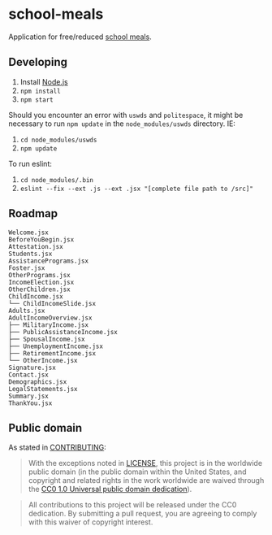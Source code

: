 # school-meals
Application for free/reduced [school meals](http://www.fns.usda.gov/school-meals/child-nutrition-programs).

## Developing

1. Install [Node.js](https://nodejs.org)
2. `npm install`
3. `npm start`

Should you encounter an error with `uswds` and `politespace`, it might be necessary to run `npm update` in the `node_modules/uswds` directory. IE:

1. `cd node_modules/uswds`
2. `npm update`

To run eslint:

1. `cd node_modules/.bin`
2. `eslint --fix --ext .js --ext .jsx "[complete file path to /src]"`

## Roadmap
```
Welcome.jsx
BeforeYouBegin.jsx
Attestation.jsx
Students.jsx
AssistancePrograms.jsx
Foster.jsx
OtherPrograms.jsx
IncomeElection.jsx
OtherChildren.jsx
ChildIncome.jsx
└── ChildIncomeSlide.jsx
Adults.jsx
AdultIncomeOverview.jsx
├── MilitaryIncome.jsx
├── PublicAssistanceIncome.jsx
├── SpousalIncome.jsx
├── UnemploymentIncome.jsx
├── RetirementIncome.jsx
└── OtherIncome.jsx
Signature.jsx
Contact.jsx
Demographics.jsx
LegalStatements.jsx
Summary.jsx
ThankYou.jsx
```

## Public domain

As stated in [CONTRIBUTING](CONTRIBUTING.md):

> With the exceptions noted in [LICENSE](LICENSE.md), this project is in the worldwide public domain (in the public domain within the United States, and copyright and related rights in the work worldwide are waived through the [CC0 1.0 Universal public domain dedication](https://creativecommons.org/publicdomain/zero/1.0/)).

> All contributions to this project will be released under the CC0
dedication. By submitting a pull request, you are agreeing to comply
with this waiver of copyright interest.
